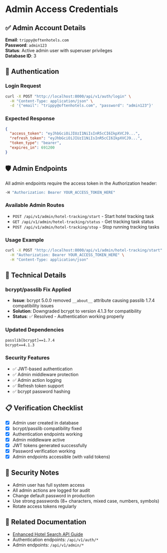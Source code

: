 # Admin Access Credentials

## ✅ Admin Account Details

**Email**: `trippy@oftenhotels.com`  
**Password**: `admin123`  
**Status**: Active admin user with superuser privileges  
**Database ID**: 3  

## 🔐 Authentication

### Login Request
```bash
curl -X POST "http://localhost:8000/api/v1/auth/login" \
  -H "Content-Type: application/json" \
  -d '{"email": "trippy@oftenhotels.com", "password": "admin123"}'
```

### Expected Response
```json
{
  "access_token": "eyJhbGciOiJIUzI1NiIsInR5cCI6IkpXVCJ9...",
  "refresh_token": "eyJhbGciOiJIUzI1NiIsInR5cCI6IkpXVCJ9...",
  "token_type": "bearer",
  "expires_in": 691200
}
```

## 🛡️ Admin Endpoints

All admin endpoints require the access token in the Authorization header:

```bash
-H "Authorization: Bearer YOUR_ACCESS_TOKEN_HERE"
```

### Available Admin Routes
- `POST /api/v1/admin/hotel-tracking/start` - Start hotel tracking task
- `GET /api/v1/admin/hotel-tracking/status` - Get tracking task status  
- `POST /api/v1/admin/hotel-tracking/stop` - Stop running tracking tasks

### Usage Example
```bash
curl -X POST "http://localhost:8000/api/v1/admin/hotel-tracking/start" \
  -H "Authorization: Bearer YOUR_ACCESS_TOKEN_HERE" \
  -H "Content-Type: application/json"
```

## 🔧 Technical Details

### bcrypt/passlib Fix Applied
- **Issue**: bcrypt 5.0.0 removed `__about__` attribute causing passlib 1.7.4 compatibility issues
- **Solution**: Downgraded bcrypt to version 4.1.3 for compatibility
- **Status**: ✅ Resolved - Authentication working properly

### Updated Dependencies
```txt
passlib[bcrypt]==1.7.4
bcrypt==4.1.3
```

### Security Features
- ✅ JWT-based authentication
- ✅ Admin middleware protection
- ✅ Admin action logging
- ✅ Refresh token support
- ✅ bcrypt password hashing

## 📋 Verification Checklist

- [x] Admin user created in database
- [x] bcrypt/passlib compatibility fixed
- [x] Authentication endpoints working
- [x] Admin middleware active
- [x] JWT tokens generated successfully
- [x] Password verification working
- [x] Admin endpoints accessible (with valid tokens)

## 🚨 Security Notes

- Admin user has full system access
- All admin actions are logged for audit
- Change default password in production
- Use strong passwords (8+ characters, mixed case, numbers, symbols)
- Rotate access tokens regularly

## 📖 Related Documentation

- [Enhanced Hotel Search API Guide](./ENHANCED_HOTEL_SEARCH_API_GUIDE.md)
- Authentication endpoints: `/api/v1/auth/*`
- Admin endpoints: `/api/v1/admin/*`